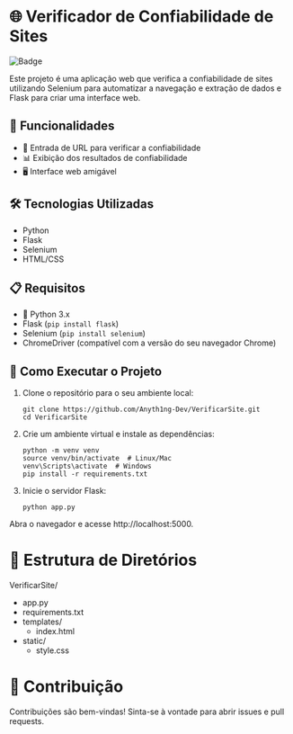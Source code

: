 # 🌐 Verificador de Confiabilidade de Sites

![Badge](https://img.shields.io/badge/vers%C3%A3o-1.0-blue)

Este projeto é uma aplicação web que verifica a confiabilidade de sites utilizando Selenium para automatizar a navegação e extração de dados e Flask para criar uma interface web.

## 🚀 Funcionalidades

- 🔗 Entrada de URL para verificar a confiabilidade
- 📊 Exibição dos resultados de confiabilidade
- 🖥️ Interface web amigável

## 🛠️ Tecnologias Utilizadas

* Python
* Flask
* Selenium
* HTML/CSS

## 📋 Requisitos

- 🐍 Python 3.x
- Flask (`pip install flask`)
- Selenium (`pip install selenium`)
- ChromeDriver (compatível com a versão do seu navegador Chrome)

## 🚀 Como Executar o Projeto

1. Clone o repositório para o seu ambiente local:
   ```
   git clone https://github.com/Anyth1ng-Dev/VerificarSite.git
   cd VerificarSite
   ```
   
2. Crie um ambiente virtual e instale as dependências:
    ```
    python -m venv venv
    source venv/bin/activate  # Linux/Mac
    venv\Scripts\activate  # Windows
    pip install -r requirements.txt
    ```

3. Inicie o servidor Flask:
    ```
    python app.py
    ```
Abra o navegador e acesse http://localhost:5000.


# 📂 Estrutura de Diretórios
VerificarSite/
- app.py
- requirements.txt
- templates/
  - index.html
- static/
  - style.css


    
# 🤝 Contribuição
Contribuições são bem-vindas! Sinta-se à vontade para abrir issues e pull requests.

